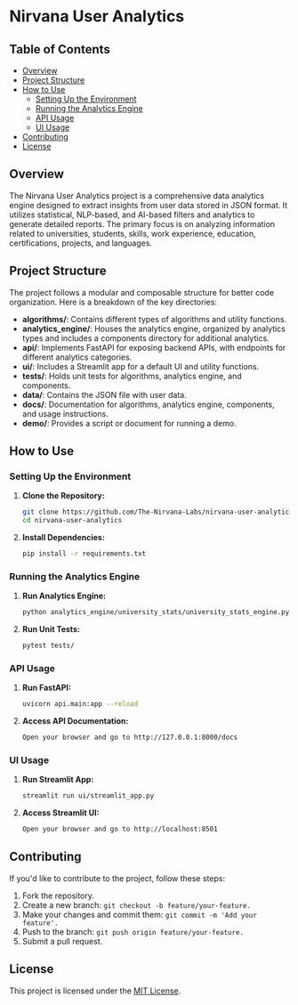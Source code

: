 # Nirvana User Analytics

## Table of Contents

- [Overview](#overview)
- [Project Structure](#project-structure)
- [How to Use](#how-to-use)
  - [Setting Up the Environment](#setting-up-the-environment)
  - [Running the Analytics Engine](#running-the-analytics-engine)
  - [API Usage](#api-usage)
  - [UI Usage](#ui-usage)
- [Contributing](#contributing)
- [License](#license)

## Overview

The Nirvana User Analytics project is a comprehensive data analytics engine designed to extract insights from user data stored in JSON format. It utilizes statistical, NLP-based, and AI-based filters and analytics to generate detailed reports. The primary focus is on analyzing information related to universities, students, skills, work experience, education, certifications, projects, and languages.

## Project Structure

The project follows a modular and composable structure for better code organization. Here is a breakdown of the key directories:

- **algorithms/**: Contains different types of algorithms and utility functions.
- **analytics_engine/**: Houses the analytics engine, organized by analytics types and includes a components directory for additional analytics.
- **api/**: Implements FastAPI for exposing backend APIs, with endpoints for different analytics categories.
- **ui/**: Includes a Streamlit app for a default UI and utility functions.
- **tests/**: Holds unit tests for algorithms, analytics engine, and components.
- **data/**: Contains the JSON file with user data.
- **docs/**: Documentation for algorithms, analytics engine, components, and usage instructions.
- **demo/**: Provides a script or document for running a demo.

## How to Use

### Setting Up the Environment

1. **Clone the Repository:**
   ```bash
   git clone https://github.com/The-Nirvana-Labs/nirvana-user-analytics.git
   cd nirvana-user-analytics
   ```

2. **Install Dependencies:**
    ```bash
   pip install -r requirements.txt
   ```

### Running the Analytics Engine

1. **Run Analytics Engine:**
   ```bash
   python analytics_engine/university_stats/university_stats_engine.py
   ```

2. **Run Unit Tests:**
    ```bash
   pytest tests/
   ```

### API Usage

1. **Run FastAPI:**
   ```bash
   uvicorn api.main:app --reload
   ```

2. **Access API Documentation:**
    ```bash
   Open your browser and go to http://127.0.0.1:8000/docs
   ```
   
### UI Usage

1. **Run Streamlit App:**
   ```bash
   streamlit run ui/streamlit_app.py
   ```

2. **Access Streamlit UI:**
    ```bash
   Open your browser and go to http://localhost:8501
   ```
   
## Contributing
If you'd like to contribute to the project, follow these steps:

1. Fork the repository.
2. Create a new branch: ```git checkout -b feature/your-feature.```
3. Make your changes and commit them: ```git commit -m 'Add your feature'.```
4. Push to the branch: ```git push origin feature/your-feature.```
5. Submit a pull request.

## License
This project is licensed under the [MIT License](https://mit-license.org/).